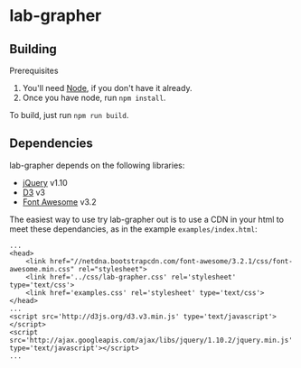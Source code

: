 lab-grapher
===========

## Building ##

Prerequisites
1. You'll need [Node](http://nodejs.org/), if you don't have it already.
2. Once you have node, run `npm install`.

To build, just run `npm run build`.

## Dependencies ##

lab-grapher depends on the following libraries:

* [jQuery](http://jquery.com/) v1.10
* [D3](http://d3js.org/) v3
* [Font Awesome](http://fontawesome.io/) v3.2

The easiest way to use try lab-grapher out is to use a CDN in your html
to meet these dependancies, as in the example `examples/index.html`:

    ...
    <head>
        <link href="//netdna.bootstrapcdn.com/font-awesome/3.2.1/css/font-awesome.min.css" rel="stylesheet">
        <link href='../css/lab-grapher.css' rel='stylesheet' type='text/css'>
        <link href='examples.css' rel='stylesheet' type='text/css'>
    </head>
    ...
    <script src='http://d3js.org/d3.v3.min.js' type='text/javascript'></script>
    <script src='http://ajax.googleapis.com/ajax/libs/jquery/1.10.2/jquery.min.js' type='text/javascript'></script>
    ...
